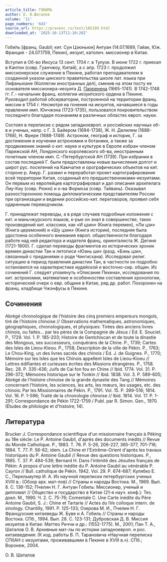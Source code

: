 ```yaml
---
article_title: ГОБИЛЬ
author: О. В.Шаталов
volume: '11'
page_numbers: '643'
source_url: https://pravenc.ru/text/165199.html
downloaded_at: '2025-10-13T11:10:26Z'
---
```


Гоби́ль [франц. Gaubil; кит. Сун Цзюньюн] Антуан (14.07.1689, Гайак, Юж. Франция - 24.07.1759, Пекин), иезуит, католич. миссионер в Китае.

Вступил в Об-во Иисуса 13 сент. 1704 г. в Тулузе. В июне 1722 г. приехал в Кантон (совр. Гуанчжоу, Китай), а с апр. 1723 г. продолжил миссионерское служение в Пекине, работал преподавателем в созданной указом цинского правительства школе лат. языка при Лифаньюане (Коллегии иностранных дел), сменив на этом посту ее основателя миссионера-иезуита Д. [Парренена](https://pravenc.ru/text/Парренена.html) (1665-1741). В 1742-1748 гг. Г.- начальник франц. коллегии иезуитского ордена в Пекине. Руководил работой обсерватории, построенной на территории франц. миссии в 1754 г. Несмотря на гонения на иезуитов, начавшиеся в годы правления имп. Юнчжэна (1723-1735), пользовался покровительством последнего благодаря познаниям в различных областях европ. науки.

Состоял в переписке с рядом западноевроп. и российских научных об-в и ученых, напр. с Г. З. Байером (1694-1738), Ж. Н. Делилем (1688-1768), Н. Фрере (1688-1749). Астроном, географ и историк, Г. за достижения в изучении астрономии и ботаники, а также за продвижение знаний о кит. науке и культуре в Европе избран членом Парижской АН, Лондонского королевского об-ва, иностранным почетным членом имп. С.-Петербургской АН (1739). При избрании в состав последней Г. были предоставлены новые вычисления долгот и широт рус. поселений на Камчатке и орографических объектов на кит. стороне р. Амур. Г. развил и переработал проект картографирования всей территории Китая, созданный его предшественниками-иезуитами. Он первым из европейцев картографировал и дал описания архипелага Лиу-Киу (совр. Рюкю) и о-ва Формоза (совр. Тайвань). Оказывал разностороннюю помощь дипломатическим представителям России при организации и ведении российско-кит. переговоров, проявил себя одаренным переводчиком.

Г. принадлежат переводы, а в ряде случаев подробные изложения с кит. и маньчжурского языков, к-рые он знал в совершенстве, таких произведений кит. классики, как «И цзин» (Книга перемен), «Ли цзи» (Книга церемоний) и «Шу цзин» (Книга истории), последняя была удостоена особенного внимания европ. общественности благодаря работе над ней редактора и издателя франц. ориенталиста Ж. Дегиня (1721-1800). Г. сделал переводы фрагментов из исторических хроник времен династии Тан и летописи «Юань ши» (разд. «Бэнь цзи», связанный с преданиями о роде Чингисхана). Исследовал религ. ситуацию в период правления династии Тан, в частности он подробно остановился на характеристике иудейской и восточно-сир. общин. Из сочинений Г. следует упомянуть «Описание Пекина», исследования по кит. астрономии, математике и особенностям составления хронологии, исторический очерк о евр. общине в Китае, ряд др. работ. Похоронен на франц. кладбище Чжэнфусы в Пекине.

## Сочинения

Abrégé chronologique de l'histoire des cinq premiers empereurs mongols, tiré de l'histoire chinoise // Observations mathematiques, astronomiques, géographiques, chronologiques, et physiques: Tirées des anciens livres chinois, ou faites... par les pères de la Compagnie de Jésus / Éd. E. Souciet. P., 1729. Vol. 1. P. 185-203; Histoire de Gentchiscan et de toute la dinastie des Mongous, ses successeurs, conquérans de la Chine. P., 1739; Cartes des Isles de Lieou-Kieou. P., 1758; Description de la ville de Pékin. P., 1763; Le Chou-King, un des livres sacrés des chinois / Éd. J. de Guignes. P., 1770; Mémoire sur les Isles que les Chinois appellent Isles de Lieou-Kioeu // Lettres édifiantes et curieuses écrites des Missions étrangères. P., 1758. Rec. 28. P. 335-436; Juifs de Cai fon fou en Chine // Ibid. 1774. Vol. 31. P. 296-372; Mémoires historique sur le Tonkin // Ibid. 1838. Vol. 3. P. 589-605; Abrégé de l'histoire chinoise de la grande dynastie des Tang // Mémoires concernant l'histoire, les sciences, les arts, les mœurs, les usages, etc. des chinois: Par les Missionnaires de Pékin. P., 1791. Vol. 15. P. 399-516; 1814. Vol. 16. P. 1-596; Traité de la chronologie chinoise // Ibid. 1814. Vol. 17. P. 1-291; Correspondance de Pékin 1722-1759 / Publ. par R. Simon. Gen., 1970. (Études de philologie et d'histoire; 14).

## Литература

Brucker J. Correspondance scientifique d'un missionnaire français à Péking au 18e siècle: Le P. Antoine Gaubil, d'après des documents inédits // Revue du Monde Catholique. P., 1883. T. 76. P. 5-26, 206-227, 365-377, 701-716; 1884. T. 77. P. 56-62; idem. La Chine et l'Extrême-Orient d'après les travaux historiques du P. Antoine Gaubil // Revue des questions historiques. P., 1885. T. 37. P. 484-539; Bernard H. Dans l'intimité des Jésuites français de Pékin: A propos d'une lettre inédite du P. Antoine Gaubil au vénérable P. Cayron // Bull. catholique de Pékin. 1942. Vol. 29. P. 674-687; Кулябко Е. С., Перельмутер И. А. Из научной переписки петербургских ученых XVIII в.: (Обзор арх. мат-лов) // Страны и народы Востока. М., 1969. Вып. 8. С. 136-152; Пчелин Н. Г. Антуан Гобиль: Миссионер, ученый и дипломат // Общество и государство в Китае (21-я науч. конф.): Тез. докл. М., 1990. Ч. 2. С. 75-76; Comentale C. Une Carte inédite du Père Antoine Gaubil, S. J.: Chine et Tartarie // Actes du IVe colloque intern. de sinology. Chantilly, 1991. P. 125-133; Озерова М. И., Пчелин Н. Г. Французские китаеведы Ж. Буве и А. Гобиль // Страны и народы Востока. СПб., 1994. Вып. 28. С. 123-131; Дубровская Д. В. Миссия иезуитов в Китае: Маттео Риччи и др.: (1552-1775). М., 2001; Пан Т. А., Шаталов О. В. Архивные мат-лы по истории западноевроп. и рос. китаеведения: (К изд. работы В. П. Тарановича «Научная переписка СПбАН с иезуитами, проживавшими в Пекине в XVIII в.»). СПб.; Воронеж, 2004.

О. В.  Шаталов

